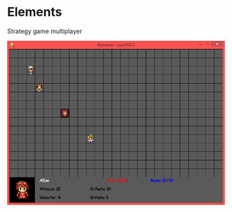 # Elements
Strategy game multiplayer

<img src="https://github.com/paoli7612/Elements/blob/master/docs/002.png?raw=true"/>
